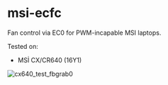 # msi-ecfc
Fan control via EC0 for PWM-incapable MSI laptops.



Tested on:
* MSİ CX/CR640 (16Y1)

![cx640_test_fbgrab0](https://cdn.discordapp.com/attachments/1389585420517638164/1399027659077324923/Screenshot_2025-07-27-16-54-10-828_ru.zdevs.zarchiver-edit.jpg?ex=6887818a&is=6886300a&hm=547148986c66491a7c7e6e3b0498ce52b86c09607fce60fc5d14afaf00e6ea18&) 